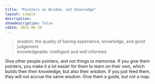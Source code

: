 ```yaml
---
title: "Pointers as Wisdom, not Knowledge"
layout: simple
description:
showdescription: false
cdate: 2023-06-26
---
```


> wisdom: the quality of having experience, knowledge, and good judgement  
> knowledgeable: intelligent and well informed

Give other people pointers, and not things to memorise. If you give them pointers, you make it a lot easier for them to learn on their own, which builds then their knowledge, but also their wisdom. If you just feed them, they will not accrue the same wisdom. Give them a guide, but not a map.
